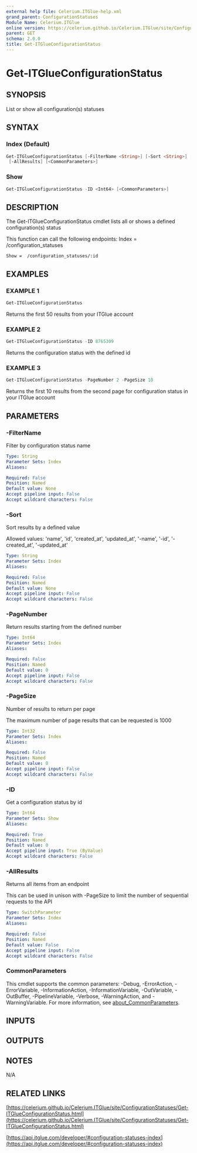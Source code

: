 ```yaml
---
external help file: Celerium.ITGlue-help.xml
grand_parent: ConfigurationStatuses
Module Name: Celerium.ITGlue
online version: https://celerium.github.io/Celerium.ITGlue/site/ConfigurationStatuses/Get-ITGlueConfigurationStatus.html
parent: GET
schema: 2.0.0
title: Get-ITGlueConfigurationStatus
---
```


# Get-ITGlueConfigurationStatus

## SYNOPSIS
List or show all configuration(s) statuses

## SYNTAX

### Index (Default)
```powershell
Get-ITGlueConfigurationStatus [-FilterName <String>] [-Sort <String>] [-PageNumber <Int64>] [-PageSize <Int32>]
 [-AllResults] [<CommonParameters>]
```

### Show
```powershell
Get-ITGlueConfigurationStatus -ID <Int64> [<CommonParameters>]
```

## DESCRIPTION
The Get-ITGlueConfigurationStatus cmdlet lists all or shows a
defined configuration(s) status

This function can call the following endpoints:
    Index = /configuration_statuses

    Show =  /configuration_statuses/:id

## EXAMPLES

### EXAMPLE 1
```powershell
Get-ITGlueConfigurationStatus
```

Returns the first 50 results from your ITGlue account

### EXAMPLE 2
```powershell
Get-ITGlueConfigurationStatus -ID 8765309
```

Returns the configuration status with the defined id

### EXAMPLE 3
```powershell
Get-ITGlueConfigurationStatus -PageNumber 2 -PageSize 10
```

Returns the first 10 results from the second page for configuration status
in your ITGlue account

## PARAMETERS

### -FilterName
Filter by configuration status name

```yaml
Type: String
Parameter Sets: Index
Aliases:

Required: False
Position: Named
Default value: None
Accept pipeline input: False
Accept wildcard characters: False
```

### -Sort
Sort results by a defined value

Allowed values:
'name', 'id', 'created_at', 'updated_at',
'-name', '-id', '-created_at', '-updated_at'

```yaml
Type: String
Parameter Sets: Index
Aliases:

Required: False
Position: Named
Default value: None
Accept pipeline input: False
Accept wildcard characters: False
```

### -PageNumber
Return results starting from the defined number

```yaml
Type: Int64
Parameter Sets: Index
Aliases:

Required: False
Position: Named
Default value: 0
Accept pipeline input: False
Accept wildcard characters: False
```

### -PageSize
Number of results to return per page

The maximum number of page results that can be
requested is 1000

```yaml
Type: Int32
Parameter Sets: Index
Aliases:

Required: False
Position: Named
Default value: 0
Accept pipeline input: False
Accept wildcard characters: False
```

### -ID
Get a configuration status by id

```yaml
Type: Int64
Parameter Sets: Show
Aliases:

Required: True
Position: Named
Default value: 0
Accept pipeline input: True (ByValue)
Accept wildcard characters: False
```

### -AllResults
Returns all items from an endpoint

This can be used in unison with -PageSize to limit the number of
sequential requests to the API

```yaml
Type: SwitchParameter
Parameter Sets: Index
Aliases:

Required: False
Position: Named
Default value: False
Accept pipeline input: False
Accept wildcard characters: False
```

### CommonParameters
This cmdlet supports the common parameters: -Debug, -ErrorAction, -ErrorVariable, -InformationAction, -InformationVariable, -OutVariable, -OutBuffer, -PipelineVariable, -Verbose, -WarningAction, and -WarningVariable. For more information, see [about_CommonParameters](http://go.microsoft.com/fwlink/?LinkID=113216).

## INPUTS

## OUTPUTS

## NOTES
N/A

## RELATED LINKS

[https://celerium.github.io/Celerium.ITGlue/site/ConfigurationStatuses/Get-ITGlueConfigurationStatus.html](https://celerium.github.io/Celerium.ITGlue/site/ConfigurationStatuses/Get-ITGlueConfigurationStatus.html)

[https://api.itglue.com/developer/#configuration-statuses-index](https://api.itglue.com/developer/#configuration-statuses-index)

